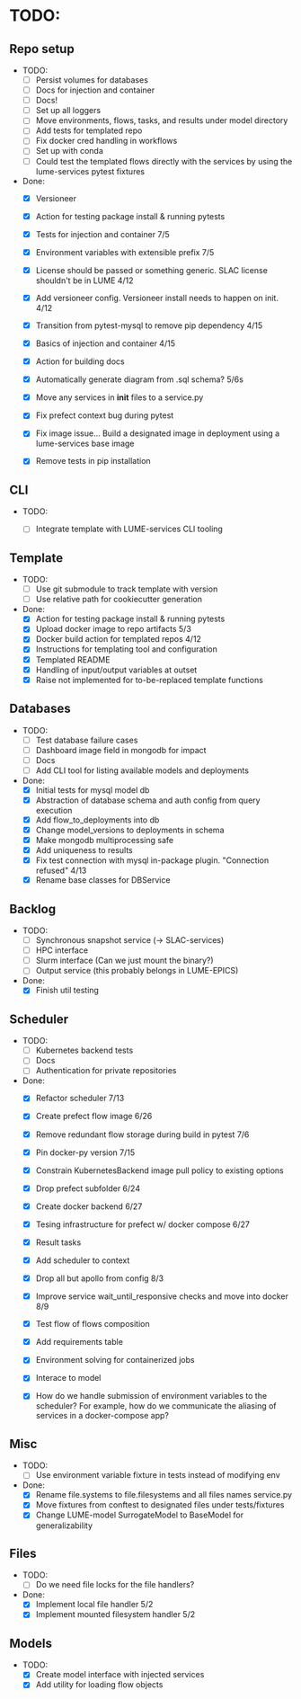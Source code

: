 # TODO:
## Repo setup
- TODO:
    - [ ] Persist volumes for databases
    - [ ] Docs for injection and container
    - [ ] Docs!
    - [ ] Set up all loggers
    - [ ] Move environments, flows, tasks, and results under model directory
    - [ ] Add tests for templated repo
    - [ ] Fix docker cred handling in workflows
    - [ ] Set up with conda
    - [ ] Could test the templated flows directly with the services by using the lume-services pytest fixtures 
- Done:
    - [x] Versioneer
    - [x] Action for testing package install & running pytests
    - [x] Tests for injection and container 7/5
    - [x] Environment variables with extensible prefix 7/5
    - [x] License should be passed or something generic. SLAC license shouldn't be in LUME 4/12
    - [x] Add versioneer config. Versioneer install needs to happen on init. 4/12
    - [x] Transition from pytest-mysql to remove pip dependency 4/15
    - [x] Basics of injection and container 4/15
    - [x] Action for building docs
    - [x] Automatically generate diagram from .sql schema? 5/6s
    - [x] Move any services in __init__ files to a service.py
    - [x] Fix prefect context bug during pytest
    - [x] Fix image issue... Build a designated image in deployment using a lume-services base image
    - [x] Remove tests in pip installation


## CLI
- TODO:
    - [ ] Integrate template with LUME-services CLI tooling


## Template
- TODO:
    - [ ] Use git submodule to track template with version
    - [ ] Use relative path for cookiecutter generation
- Done:
    - [x] Action for testing package install & running pytests
    - [x] Upload docker image to repo artifacts 5/3
    - [x] Docker build action for templated repos 4/12
    - [x] Instructions for templating tool and configuration
    - [x] Templated README
    - [x] Handling of input/output variables at outset
    - [x] Raise not implemented for to-be-replaced template functions

## Databases
- TODO:
    - [ ] Test database failure cases
    - [ ] Dashboard image field in mongodb for impact
    - [ ] Docs
    - [ ] Add CLI tool for listing available models and deployments
- Done:
    - [x] Initial tests for mysql model db
    - [x] Abstraction of database schema and auth config from query execution
    - [x] Add flow_to_deployments into db
    - [x] Change model_versions to deployments in schema
    - [x] Make mongodb multiprocessing safe
    - [x] Add uniqueness to results
    - [x] Fix test connection with mysql in-package plugin. "Connection refused" 4/13
    - [x] Rename base classes for DBService

## Backlog
- TODO:
    - [ ] Synchronous snapshot service (-> SLAC-services)
    - [ ] HPC interface
    - [ ] Slurm interface (Can we just mount the binary?)
    - [ ] Output service (this probably belongs in LUME-EPICS)
- Done:
    - [x] Finish util testing

## Scheduler
- TODO:
    - [ ] Kubernetes backend tests
    - [ ] Docs
    - [ ] Authentication for private repositories

- Done:
    - [x] Refactor scheduler 7/13
    - [x] Create prefect flow image 6/26
    - [x] Remove redundant flow storage during build in pytest 7/6
    - [x] Pin docker-py version 7/15
    - [x] Constrain KubernetesBackend image pull policy to existing options
    - [x] Drop prefect subfolder 6/24
    - [x] Create docker backend 6/27
    - [x] Tesing infrastructure for prefect w/ docker compose 6/27
    - [x] Result tasks
    - [x] Add scheduler to context
    - [x] Drop all but apollo from config 8/3
    - [x] Improve service wait_until_responsive checks and move into docker 8/9
    - [x] Test flow of flows composition
    - [x] Add requirements table
    - [x] Environment solving for containerized jobs
    - [x] Interace to model
    - [x] How do we handle submission of environment variables to the scheduler? For example, how do we communicate the aliasing of services in a docker-compose app?


## Misc
- TODO:
    - [ ] Use environment variable fixture in tests instead of modifying env
- Done:
    - [x] Rename file.systems to file.filesystems and all files names service.py
    - [x] Move fixtures from conftest to designated files under tests/fixtures
    - [x] Change LUME-model SurrogateModel to BaseModel for generalizability

## Files
- TODO:
    - [ ] Do we need file locks for the file handlers?
- Done:
    - [x] Implement local file handler 5/2
    - [x] Implement mounted filesystem handler 5/2

## Models
- TODO:
    - [x] Create model interface with injected services
    - [x] Add utility for loading flow objects
